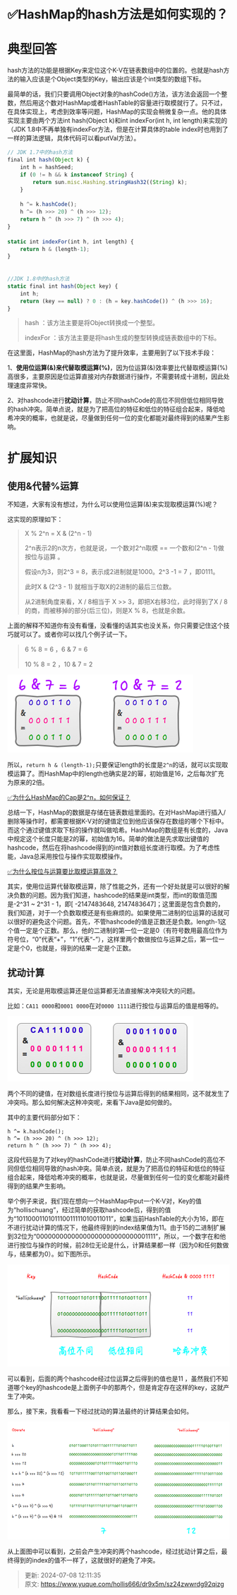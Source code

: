# ✅HashMap的hash方法是如何实现的？

# 典型回答


hash方法的功能是根据Key来定位这个K-V在链表数组中的位置的。也就是hash方法的输入应该是个Object类型的Key，输出应该是个int类型的数组下标。



最简单的话，我们只要调用Object对象的hashCode()方法，该方法会返回一个整数，然后用这个数对HashMap或者HashTable的容量进行取模就行了。只不过，在具体实现上，考虑到效率等问题，HashMap的实现会稍微复杂一点。他的具体实现主要由两个方法int hash(Object k)和int indexFor(int h, int length)来实现的（JDK 1.8中不再单独有indexFor方法，但是在计算具体的table index时也用到了一样的算法逻辑，具体代码可以看putVal方法）。



```javascript
// JDK 1.7中的hash方法
final int hash(Object k) {
    int h = hashSeed;
    if (0 != h && k instanceof String) {
        return sun.misc.Hashing.stringHash32((String) k);
    }

    h ^= k.hashCode();
    h ^= (h >>> 20) ^ (h >>> 12);
    return h ^ (h >>> 7) ^ (h >>> 4);
}

static int indexFor(int h, int length) {
    return h & (length-1);
}


//JDK 1.8中的hash方法
static final int hash(Object key) {
    int h;
    return (key == null) ? 0 : (h = key.hashCode()) ^ (h >>> 16);
}
```



> hash ：该方法主要是将Object转换成一个整型。
>
> indexFor ：该方法主要是将hash生成的整型转换成链表数组中的下标。
>



在这里面，HashMap的hash方法为了提升效率，主要用到了以下技术手段：



1、**使用位运算(&)来代替取模运算(%)**，因为位运算(&)效率要比代替取模运算(%)高很多，主要原因是位运算直接对内存数据进行操作，不需要转成十进制，因此处理速度非常快。

2、对hashcode进行**扰动计算**，防止不同hashCode的高位不同但低位相同导致的hash冲突。简单点说，就是为了把高位的特征和低位的特征组合起来，降低哈希冲突的概率，也就是说，尽量做到任何一位的变化都能对最终得到的结果产生影响。

# 扩展知识


## 使用&代替%运算


不知道，大家有没有想过，为什么可以使用位运算(&)来实现取模运算(%)呢？



这实现的原理如下：



> X % 2^n = X & (2^n - 1)
>
>  
>
> 2^n表示2的n次方，也就是说，一个数对2^n取模 == 一个数和(2^n - 1)做按位与运算 。
>
>  
>
> 假设n为3，则2^3 = 8，表示成2进制就是1000。2^3 -1 = 7 ，即0111。
>
>  
>
> 此时X & (2^3 - 1) 就相当于取X的2进制的最后三位数。
>
>  
>
> 从2进制角度来看，X / 8相当于 X >> 3，即把X右移3位，此时得到了X / 8的商，而被移掉的部分(后三位)，则是X % 8，也就是余数。
>



上面的解释不知道你有没有看懂，没看懂的话其实也没关系，你只需要记住这个技巧就可以了。或者你可以找几个例子试一下。



> 6 % 8 = 6 ，6 & 7 = 6
>
>  
>
> 10 % 8 = 2 ，10 & 7 = 2
>



![640-1.png](./img/jRdZyqdfL5MDRLZ5/1741334626166-e3d05cdc-d7ad-4350-8870-ec4e4ef4ea1e-383839.png)



所以，`return h & (length-1);`只要保证length的长度是`2^n`的话，就可以实现取模运算了。而HashMap中的length也确实是2的幂，初始值是16，之后每次扩充为原来的2倍。



[✅为什么HashMap的Cap是2^n，如何保证？](https://www.yuque.com/hollis666/dr9x5m/ud3e99)



总结一下，HashMap的数据是存储在链表数组里面的。在对HashMap进行插入/删除等操作时，都需要根据K-V对的键值定位到他应该保存在数组的哪个下标中。而这个通过键值求取下标的操作就叫做哈希。HashMap的数组是有长度的，Java中规定这个长度只能是2的幂，初始值为16。简单的做法是先求取出键值的hashcode，然后在将hashcode得到的int值对数组长度进行取模。为了考虑性能，Java总采用按位与操作实现取模操作。



[✅为什么按位与运算要比取模运算高效？](https://www.yuque.com/hollis666/dr9x5m/rgo8x0s28bgg46kd)



其实，使用位运算代替取模运算，除了性能之外，还有一个好处就是可以很好的解决负数的问题。因为我们知道，hashcode的结果是int类型，而int的取值范围是-2^31 ~ 2^31 - 1，即[ -2147483648, 2147483647]；这里面是包含负数的，我们知道，对于一个负数取模还是有些麻烦的。如果使用二进制的位运算的话就可以很好的避免这个问题。首先，不管hashcode的值是正数还是负数。length-1这个值一定是个正数。那么，他的二进制的第一位一定是0（有符号数用最高位作为符号位，“0”代表“+”，“1”代表“-”），这样里两个数做按位与运算之后，第一位一定是个0，也就是，得到的结果一定是个正数。

## 扰动计算


其实，无论是用取模运算还是位运算都无法直接解决冲突较大的问题。



比如：`CA11 0000`和`0001 0000`在对`0000 1111`进行按位与运算后的值是相等的。 

![640-2.png](./img/jRdZyqdfL5MDRLZ5/1741334626273-883deb56-06fa-46c6-9207-cf27e5ec0300-269932.png)



两个不同的键值，在对数组长度进行按位与运算后得到的结果相同，这不就发生了冲突吗。那么如何解决这种冲突呢，来看下Java是如何做的。



其中的主要代码部分如下：



```plain
h ^= k.hashCode();
h ^= (h >>> 20) ^ (h >>> 12);
return h ^ (h >>> 7) ^ (h >>> 4);
```



这段代码是为了对key的hashCode进行**扰动计算**，防止不同hashCode的高位不同但低位相同导致的hash冲突。简单点说，就是为了把高位的特征和低位的特征组合起来，降低哈希冲突的概率，也就是说，尽量做到任何一位的变化都能对最终得到的结果产生影响。



举个例子来说，我们现在想向一个HashMap中put一个K-V对，Key的值为“hollischuang”，经过简单的获取hashcode后，得到的值为“1011000110101110011111010011011”，如果当前HashTable的大小为16，即在不进行扰动计算的情况下，他最终得到的index结果值为11。由于15的二进制扩展到32位为“00000000000000000000000000001111”，所以，一个数字在和他进行按位与操作的时候，前28位无论是什么，计算结果都一样（因为0和任何数做与，结果都为0）。如下图所示。



![640-3.png](./img/jRdZyqdfL5MDRLZ5/1741334626261-0d58445c-5595-4741-8935-0ffa58fc6e9b-959060.png)



可以看到，后面的两个hashcode经过位运算之后得到的值也是11 ，虽然我们不知道哪个key的hashcode是上面例子中的那两个，但是肯定存在这样的key，这就产生了冲突。



那么，接下来，我看看一下经过扰动的算法最终的计算结果会如何。

![640-4.png](./img/jRdZyqdfL5MDRLZ5/1741334626257-be245183-1cbe-4a49-84be-4e5bf0450b31-484679.png)



从上面图中可以看到，之前会产生冲突的两个hashcode，经过扰动计算之后，最终得到的index的值不一样了，这就很好的避免了冲突。





> 更新: 2024-07-08 12:11:35  
> 原文: <https://www.yuque.com/hollis666/dr9x5m/sz24zwwrdg92qizg>